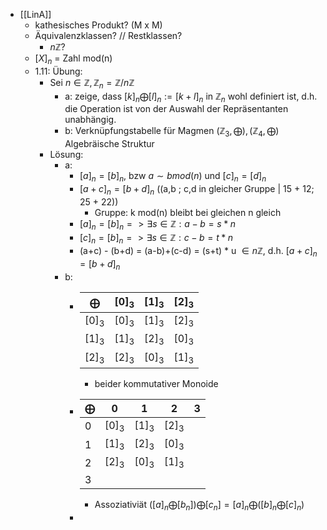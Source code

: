 - [[LinA]]
	- kathesisches Produkt? (M x M)
	- Äquivalenzklassen? // Restklassen?
		- $n\mathbb{Z}$?
	- $[X]_n$ = Zahl mod(n)
	- 1.11: Übung:
		- Sei $n \in \mathbb{Z}, \mathbb{Z}_n = \mathbb{Z}/n\mathbb{Z}$
			- a: zeige, dass $[k]_n \bigoplus [l]_n := [k+l]_n$ in $\mathbb{Z}_n$ wohl definiert ist, d.h. die Operation ist von der Auswahl der Repräsentanten unabhängig.
			- b: Verknüpfungstabelle für Magmen $(\mathbb{Z}_3, \bigoplus), (\mathbb{Z}_4, \bigoplus)$ Algebräische Struktur
		- Lösung:
			- a:
				- $[a]_n = [b]_n$, bzw $a \sim b mod(n)$ und $[c]_n = [d]_n$
				- $[a+c]_n = [b+d]_n$ ((a,b ; c,d in gleicher Gruppe | 15 + 12; 25 + 22))
					- Gruppe: k mod(n) bleibt bei gleichen n gleich
				- $[a]_{n}=[b]_{n}=>\exists s\in\mathbb{Z}:a-b=s\ast n$
				- $[c]_{n}=[b]_{n}=>\exists s\in\mathbb{Z}:c-b=t\ast n$
				- (a+c) - (b+d) = (a-b)+(c-d) = (s+t) $\ast$ u $\in n\mathbb{Z}$, d.h. $[a+c]_n = [b+d]_n$
			- b:
				- |$\bigoplus$|$[0]_3$|$[1]_3$|$[2]_3$|
				  |--|--|--|--|
				  |$[0]_3$|$[0]_3$|$[1]_3$|$[2]_3$|
				  |$[1]_3$|$[1]_3$|$[2]_3$|$[0]_3$|
				  |$[2]_3$|$[2]_3$|$[0]_3$|$[1]_3$|
					- beider kommutativer Monoide
				- |$\bigoplus$|0|1|2|3|
				  |--|--|--|--|--|
				  |0|$[0]_3$|$[1]_3$|$[2]_3$|
				  |1|$[1]_3$|$[2]_3$|$[0]_3$|
				  |2|$[2]_3$|$[0]_3$|$[1]_3$|
				  |3|||||
					- Assoziativiät $([a]_n \bigoplus [b_n]) \bigoplus [c_n] = [a]_n \bigoplus ([b]_n \bigoplus [c]_n)$
				-